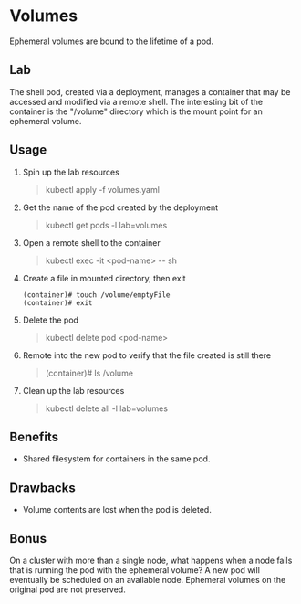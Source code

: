# Volumes
Ephemeral volumes are bound to the lifetime of a pod.

## Lab
The shell pod, created via a deployment, manages a container that may be accessed and modified via a remote shell. The interesting bit of the container is the "/volume" directory which is the mount point for an ephemeral volume.

## Usage
1. Spin up the lab resources
    > kubectl apply -f volumes.yaml
1. Get the name of the pod created by the deployment
    > kubectl get pods -l lab=volumes
1. Open a remote shell to the container
    > kubectl exec -it \<pod-name> -- sh
1. Create a file in mounted directory, then exit
    ```
    (container)# touch /volume/emptyFile
    (container)# exit
    ```
1. Delete the pod
    > kubectl delete pod \<pod-name>
1. Remote into the new pod to verify that the file created is still there
    > (container)# ls /volume
1. Clean up the lab resources
    > kubectl delete all -l lab=volumes

## Benefits
* Shared filesystem for containers in the same pod.

## Drawbacks
* Volume contents are lost when the pod is deleted.

## Bonus
On a cluster with more than a single node, what happens when a node fails that is running the pod with the ephemeral volume? A new pod will eventually be scheduled on an available node. Ephemeral volumes on the original pod are not preserved.